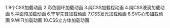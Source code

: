 1.9个CSS加载动画
2.彩色圆环加载动画
3.纯CSS加载程动画
4.纯CSS液滴加载动画
5.平面预加载动画
6.守望先锋加载动画
7.CSS发光加载动画
8.SVG心形加载动画
9.WIFI加载动画
10.CSS立方体加载动画